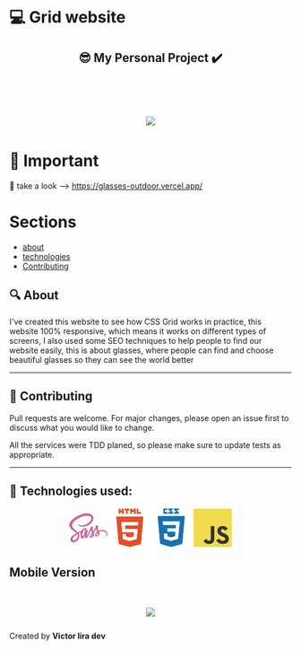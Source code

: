 # 💻 Grid website

<h2 align="center"> 
       😎 My Personal Project ✔️
</h2>
<br>
<h1 align="center" >
    <img src="https://ik.imagekit.io/mcvhbcq4zu/glasses_wtX6b9Zr_.gif">
</h1>

# 👀 Important

:key: take a look --> https://glasses-outdoor.vercel.app/

# Sections

- [about](#-About)
- [technologies](#-technologies)
- [Contributing](#-Contributing)

## :mag: About

I've created this website to see how CSS Grid works in practice, this website 100% responsive, which means it works on different types of screens, I also used some SEO techniques to help people to find our website easily, this is about glasses, where people can find and choose beautiful glasses so they can see the world better

---

## 🧰 Contributing

Pull requests are welcome. For major changes, please open an issue first to discuss what you would like to change.

All the services were TDD planed, so please make sure to update tests as appropriate.

---

## :rocket: Technologies used:
<p align="center">
<img src="https://github.com/devicons/devicon/blob/master/icons/sass/sass-original.svg" alt="sass" width="70" height="70"/>
<img src="https://github.com/devicons/devicon/blob/master/icons/html5/html5-plain-wordmark.svg" alt="html5"  width="70" height="70"/>
<img src="https://github.com/devicons/devicon/blob/master/icons/css3/css3-plain-wordmark.svg" alt="css3" width="70" height="70"/>
<img src="https://github.com/devicons/devicon/blob/master/icons/javascript/javascript-original.svg" alt="javascript" width="70" height="70"/>
</p>

## Mobile Version

<h1 align="center" >
    <img src="https://ik.imagekit.io/mcvhbcq4zu/glasses-mobile_kw3xVTGfP.gif">
</h1>

Created by **Victor lira dev**
